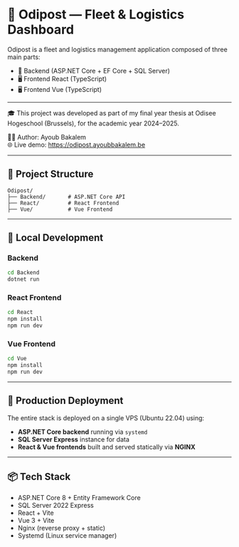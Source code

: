 # 📍 Odipost — Fleet & Logistics Dashboard

Odipost is a fleet and logistics management application composed of three main parts:

- 🧠 Backend (ASP.NET Core + EF Core + SQL Server)
- 🖥️ Frontend React (TypeScript)
- 🖥️ Frontend Vue (TypeScript)

---

🎓 This project was developed as part of my final year thesis at Odisee Hogeschool (Brussels),
for the academic year 2024–2025. 

👨‍💻 Author: Ayoub Bakalem  
🌐 Live demo: https://odipost.ayoubbakalem.be

---

## 📁 Project Structure

```
Odipost/
├── Backend/       # ASP.NET Core API
├── React/         # React Frontend
├── Vue/           # Vue Frontend
```

---

## 🚀 Local Development

### Backend

```bash
cd Backend
dotnet run
```

### React Frontend

```bash
cd React
npm install
npm run dev
```

### Vue Frontend

```bash
cd Vue
npm install
npm run dev
```

---

## 🔐 Production Deployment

The entire stack is deployed on a single VPS (Ubuntu 22.04) using:

- **ASP.NET Core backend** running via `systemd`
- **SQL Server Express** instance for data
- **React & Vue frontends** built and served statically via **NGINX**

---

## 📦 Tech Stack

- ASP.NET Core 8 + Entity Framework Core
- SQL Server 2022 Express
- React + Vite
- Vue 3 + Vite
- Nginx (reverse proxy + static)
- Systemd (Linux service manager)
